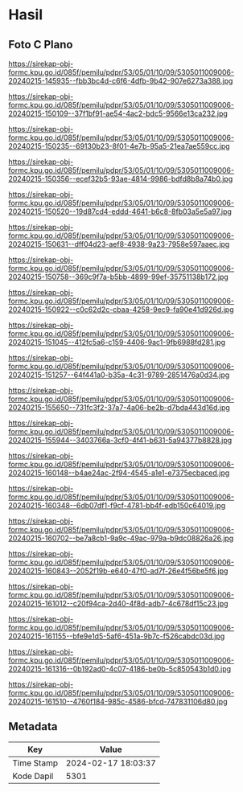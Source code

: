 # Hasil

## Foto C Plano

https://sirekap-obj-formc.kpu.go.id/085f/pemilu/pdpr/53/05/01/10/09/5305011009006-20240215-145935--fbb3bc4d-c6f6-4dfb-9b42-907e6273a388.jpg

https://sirekap-obj-formc.kpu.go.id/085f/pemilu/pdpr/53/05/01/10/09/5305011009006-20240215-150109--37f1bf91-ae54-4ac2-bdc5-9566e13ca232.jpg

https://sirekap-obj-formc.kpu.go.id/085f/pemilu/pdpr/53/05/01/10/09/5305011009006-20240215-150235--69130b23-8f01-4e7b-95a5-21ea7ae559cc.jpg

https://sirekap-obj-formc.kpu.go.id/085f/pemilu/pdpr/53/05/01/10/09/5305011009006-20240215-150356--ecef32b5-93ae-4814-9986-bdfd8b8a74b0.jpg

https://sirekap-obj-formc.kpu.go.id/085f/pemilu/pdpr/53/05/01/10/09/5305011009006-20240215-150520--19d87cd4-eddd-4641-b6c8-8fb03a5e5a97.jpg

https://sirekap-obj-formc.kpu.go.id/085f/pemilu/pdpr/53/05/01/10/09/5305011009006-20240215-150631--dff04d23-aef8-4938-9a23-7958e597aaec.jpg

https://sirekap-obj-formc.kpu.go.id/085f/pemilu/pdpr/53/05/01/10/09/5305011009006-20240215-150758--369c9f7a-b5bb-4899-99ef-35751138b172.jpg

https://sirekap-obj-formc.kpu.go.id/085f/pemilu/pdpr/53/05/01/10/09/5305011009006-20240215-150922--c0c62d2c-cbaa-4258-9ec9-fa90e41d926d.jpg

https://sirekap-obj-formc.kpu.go.id/085f/pemilu/pdpr/53/05/01/10/09/5305011009006-20240215-151045--412fc5a6-c159-4406-9ac1-9fb6988fd281.jpg

https://sirekap-obj-formc.kpu.go.id/085f/pemilu/pdpr/53/05/01/10/09/5305011009006-20240215-151257--64f441a0-b35a-4c31-9789-2851476a0d34.jpg

https://sirekap-obj-formc.kpu.go.id/085f/pemilu/pdpr/53/05/01/10/09/5305011009006-20240215-155650--731fc3f2-37a7-4a06-be2b-d7bda443d16d.jpg

https://sirekap-obj-formc.kpu.go.id/085f/pemilu/pdpr/53/05/01/10/09/5305011009006-20240215-155944--3403766a-3cf0-4f41-b631-5a94377b8828.jpg

https://sirekap-obj-formc.kpu.go.id/085f/pemilu/pdpr/53/05/01/10/09/5305011009006-20240215-160148--b4ae24ac-2f94-4545-a1e1-e7375ecbaced.jpg

https://sirekap-obj-formc.kpu.go.id/085f/pemilu/pdpr/53/05/01/10/09/5305011009006-20240215-160348--6db07df1-f9cf-4781-bb4f-edb150c64019.jpg

https://sirekap-obj-formc.kpu.go.id/085f/pemilu/pdpr/53/05/01/10/09/5305011009006-20240215-160702--be7a8cb1-9a9c-49ac-979a-b9dc08826a26.jpg

https://sirekap-obj-formc.kpu.go.id/085f/pemilu/pdpr/53/05/01/10/09/5305011009006-20240215-160843--2052f19b-e640-47f0-ad7f-26e4f56be5f6.jpg

https://sirekap-obj-formc.kpu.go.id/085f/pemilu/pdpr/53/05/01/10/09/5305011009006-20240215-161012--c20f94ca-2d40-4f8d-adb7-4c678df15c23.jpg

https://sirekap-obj-formc.kpu.go.id/085f/pemilu/pdpr/53/05/01/10/09/5305011009006-20240215-161155--bfe9e1d5-5af6-451a-9b7c-f526cabdc03d.jpg

https://sirekap-obj-formc.kpu.go.id/085f/pemilu/pdpr/53/05/01/10/09/5305011009006-20240215-161316--0b192ad0-4c07-4186-be0b-5c850543b1d0.jpg

https://sirekap-obj-formc.kpu.go.id/085f/pemilu/pdpr/53/05/01/10/09/5305011009006-20240215-161510--4760f184-985c-4586-bfcd-747831106d80.jpg


## Metadata

| Key        | Value               |
| ---------- | ------------------- |
| Time Stamp | 2024-02-17 18:03:37 |
| Kode Dapil | 5301                |



